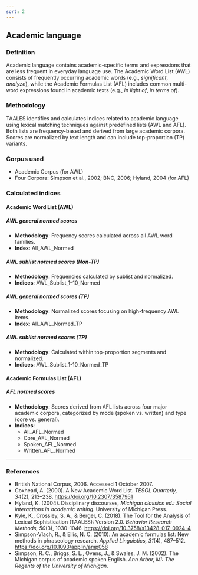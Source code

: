 ```yaml
---
sort: 2
---
```


## Academic language

### Definition
Academic language contains academic-specific terms and expressions that are less frequent in everyday language use. The Academic Word List (AWL) consists of frequently occurring academic words (e.g., *significant*, *analyze*), while the Academic Formulas List (AFL) includes common multi-word expressions found in academic texts (e.g., *in light of*, *in terms of*).

### Methodology
TAALES identifies and calculates indices related to academic language using lexical matching techniques against predefined lists (AWL and AFL). Both lists are frequency-based and derived from large academic corpora. Scores are normalized by text length and can include top-proportion (TP) variants.

### Corpus used
- Academic Corpus (for AWL)
- Four Corpora: Simpson et al., 2002; BNC, 2006; Hyland, 2004 (for AFL)

### Calculated indices

#### Academic Word List (AWL)

##### AWL general normed scores
- **Methodology**: Frequency scores calculated across all AWL word families.
- **Index**: All_AWL_Normed

##### AWL sublist normed scores (Non-TP)
- **Methodology**: Frequencies calculated by sublist and normalized.
- **Indices**: AWL_Sublist_1–10_Normed

##### AWL general normed scores (TP)
- **Methodology**: Normalized scores focusing on high-frequency AWL items.
- **Index**: All_AWL_Normed_TP

##### AWL sublist normed scores (TP)
- **Methodology**: Calculated within top-proportion segments and normalized.
- **Indices**: AWL_Sublist_1-10_Normed_TP

#### Academic Formulas List (AFL)

##### AFL normed scores
- **Methodology**: Scores derived from AFL lists across four major academic corpora, categorized by mode (spoken vs. written) and type (core vs. general).
- **Indices**: 
  - All_AFL_Normed
  - Core_AFL_Normed
  - Spoken_AFL_Normed
  - Written_AFL_Normed

---

### References
- British National Corpus, 2006. Accessed 1 October 2007.
- Coxhead, A. (2000). A New Academic Word List. *TESOL Quarterly, 34*(2), 213–238. https://doi.org/10.2307/3587951
- Hyland, K. (2004). Disciplinary discourses, *Michigan classics ed.: Social interactions in academic writing*. University of Michigan Press.  
- Kyle, K., Crossley, S. A., & Berger, C. (2018). The Tool for the Analysis of Lexical Sophistication (TAALES): Version 2.0. *Behavior Research Methods, 50*(3), 1030–1046. https://doi.org/10.3758/s13428-017-0924-4
- Simpson-Vlach, R., & Ellis, N. C. (2010). An academic formulas list: New methods in phraseology research. *Applied Linguistics, 31*(4), 487–512. https://doi.org/10.1093/applin/amp058
- Simpson, R. C., Briggs, S. L., Ovens, J., & Swales, J. M. (2002). The Michigan corpus of academic spoken English. *Ann Arbor, MI: The Regents of the University of Michigan*.